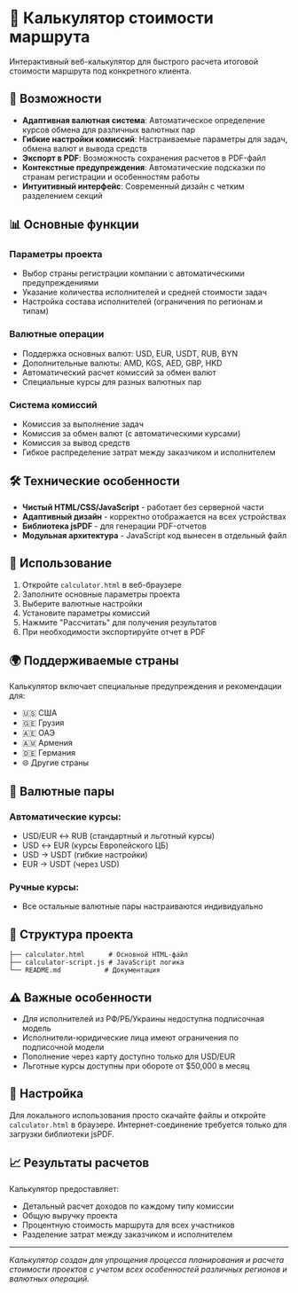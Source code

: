 # 🧮 Калькулятор стоимости маршрута

Интерактивный веб-калькулятор для быстрого расчета итоговой стоимости маршрута под конкретного клиента.

## 🚀 Возможности

- **Адаптивная валютная система**: Автоматическое определение курсов обмена для различных валютных пар
- **Гибкие настройки комиссий**: Настраиваемые параметры для задач, обмена валют и вывода средств
- **Экспорт в PDF**: Возможность сохранения расчетов в PDF-файл
- **Контекстные предупреждения**: Автоматические подсказки по странам регистрации и особенностям работы
- **Интуитивный интерфейс**: Современный дизайн с четким разделением секций

## 📊 Основные функции

### Параметры проекта
- Выбор страны регистрации компании с автоматическими предупреждениями
- Указание количества исполнителей и средней стоимости задач
- Настройка состава исполнителей (ограничения по регионам и типам)

### Валютные операции
- Поддержка основных валют: USD, EUR, USDT, RUB, BYN
- Дополнительные валюты: AMD, KGS, AED, GBP, HKD
- Автоматический расчет комиссий за обмен валют
- Специальные курсы для разных валютных пар

### Система комиссий
- Комиссия за выполнение задач
- Комиссия за обмен валют (с автоматическими курсами)
- Комиссия за вывод средств
- Гибкое распределение затрат между заказчиком и исполнителем

## 🛠️ Технические особенности

- **Чистый HTML/CSS/JavaScript** - работает без серверной части
- **Адаптивный дизайн** - корректно отображается на всех устройствах
- **Библиотека jsPDF** - для генерации PDF-отчетов
- **Модульная архитектура** - JavaScript код вынесен в отдельный файл

## 📱 Использование

1. Откройте `calculator.html` в веб-браузере
2. Заполните основные параметры проекта
3. Выберите валютные настройки
4. Установите параметры комиссий
5. Нажмите "Рассчитать" для получения результатов
6. При необходимости экспортируйте отчет в PDF

## 🌍 Поддерживаемые страны

Калькулятор включает специальные предупреждения и рекомендации для:
- 🇺🇸 США
- 🇬🇪 Грузия  
- 🇦🇪 ОАЭ
- 🇦🇲 Армения
- 🇩🇪 Германия
- 🌐 Другие страны

## 💱 Валютные пары

### Автоматические курсы:
- USD/EUR ↔ RUB (стандартный и льготный курсы)
- USD ↔ EUR (курсы Европейского ЦБ)
- USD → USDT (гибкие настройки)
- EUR → USDT (через USD)

### Ручные курсы:
- Все остальные валютные пары настраиваются индивидуально

## 📄 Структура проекта

```
├── calculator.html      # Основной HTML-файл
├── calculator-script.js # JavaScript логика
└── README.md           # Документация
```

## ⚠️ Важные особенности

- Для исполнителей из РФ/РБ/Украины недоступна подписочная модель
- Исполнители-юридические лица имеют ограничения по подписочной модели  
- Пополнение через карту доступно только для USD/EUR
- Льготные курсы доступны при обороте от $50,000 в месяц

## 🔧 Настройка

Для локального использования просто скачайте файлы и откройте `calculator.html` в браузере. Интернет-соединение требуется только для загрузки библиотеки jsPDF.

## 📈 Результаты расчетов

Калькулятор предоставляет:
- Детальный расчет доходов по каждому типу комиссии
- Общую выручку проекта
- Процентную стоимость маршрута для всех участников
- Разделение затрат между заказчиком и исполнителем

---

*Калькулятор создан для упрощения процесса планирования и расчета стоимости проектов с учетом всех особенностей различных регионов и валютных операций.*